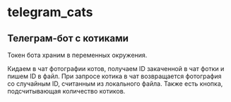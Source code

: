 # telegram_cats

## Телеграм-бот с котиками

Токен бота храним в переменных окружения.

Кидаем в чат фотографии котов, получаем ID закаченной в чат фотки и пишем ID в файл.
При запросе котика в чат возвращается фотография со случайным ID, считанным из локального файла.
Также есть кнопка, подсчитывающая количество котиков.
